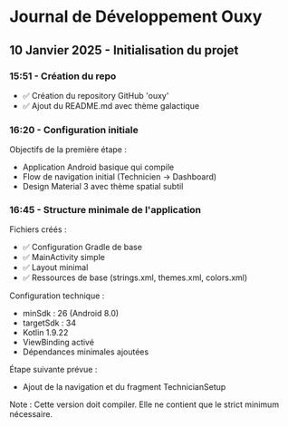 # Journal de Développement Ouxy

## 10 Janvier 2025 - Initialisation du projet

### 15:51 - Création du repo
- ✅ Création du repository GitHub 'ouxy'
- ✅ Ajout du README.md avec thème galactique

### 16:20 - Configuration initiale
Objectifs de la première étape :
- Application Android basique qui compile
- Flow de navigation initial (Technicien -> Dashboard)
- Design Material 3 avec thème spatial subtil

### 16:45 - Structure minimale de l'application
Fichiers créés :
- ✅ Configuration Gradle de base
- ✅ MainActivity simple
- ✅ Layout minimal
- ✅ Ressources de base (strings.xml, themes.xml, colors.xml)

Configuration technique :
- minSdk : 26 (Android 8.0)
- targetSdk : 34
- Kotlin 1.9.22
- ViewBinding activé
- Dépendances minimales ajoutées

Étape suivante prévue :
- Ajout de la navigation et du fragment TechnicianSetup

Note : Cette version doit compiler. Elle ne contient que le strict minimum nécessaire.